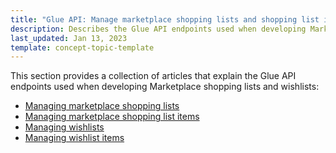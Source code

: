 ```yaml
---
title: "Glue API: Manage marketplace shopping lists and shopping list items"
description: Describes the Glue API endpoints used when developing Marketplace shopping lists in Spryker Marketplace
last_updated: Jan 13, 2023
template: concept-topic-template
---
```


This section provides a collection of articles that explain the Glue API endpoints used when developing Marketplace shopping lists and wishlists:
* [Managing marketplace shopping lists](/docs/marketplace/dev/glue-api-guides/{{page.version}}/shopping-lists/managing-shopping-lists.html)
* [Managing marketplace shopping list items](/docs/marketplace/dev/glue-api-guides/{{page.version}}/shopping-lists/managing-shopping-list-items.html)
* [Managing wishlists](/docs/pbc/all/shopping-list-and-wishlist/{{page.version}}/marketplace/manage-using-glue-api/glue-api-manage-marketplace-wishlists.html)
* [Managing wishlist items](/docs/marketplace/dev/glue-api-guides/{{page.version}}/wishlists/managing-wishlist-items.html)
